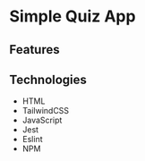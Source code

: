 # Simple Quiz App

## Features

## Technologies
- HTML
- TailwindCSS
- JavaScript
- Jest
- Eslint
- NPM

